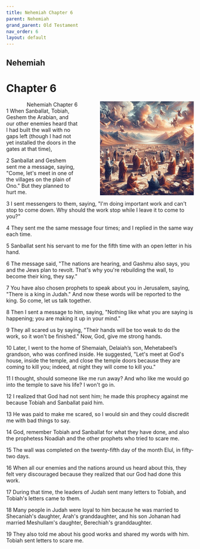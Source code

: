 ```yaml
---
title: Nehemiah Chapter 6
parent: Nehemiah
grand_parent: Old Testament
nav_order: 6
layout: default
---
```


## Nehemiah

# Chapter 6

<div style="clear: both; text-align: right;">
    <div style="max-width: 50%; height: auto; float: right; margin: 0 0 10px 10px; padding-left: 10%;">
        <img src="/assets/Image/Nehemiah/500/6.jpg" alt="Nehemiah Chapter 6" class="chapter-image">
    </div>
    <figcaption style="font-size: 14px; text-align: right;">Nehemiah Chapter 6</figcaption>
</div>
1 When Sanballat, Tobiah, Geshem the Arabian, and our other enemies heard that I had built the wall with no gaps left (though I had not yet installed the doors in the gates at that time),

2 Sanballat and Geshem sent me a message, saying, "Come, let's meet in one of the villages on the plain of Ono." But they planned to hurt me.

3 I sent messengers to them, saying, "I'm doing important work and can't stop to come down. Why should the work stop while I leave it to come to you?"

4 They sent me the same message four times; and I replied in the same way each time.

5 Sanballat sent his servant to me for the fifth time with an open letter in his hand.

6 The message said, "The nations are hearing, and Gashmu also says, you and the Jews plan to revolt. That's why you're rebuilding the wall, to become their king, they say."

7 You have also chosen prophets to speak about you in Jerusalem, saying, "There is a king in Judah." And now these words will be reported to the king. So come, let us talk together.

8 Then I sent a message to him, saying, "Nothing like what you are saying is happening; you are making it up in your mind."

9 They all scared us by saying, "Their hands will be too weak to do the work, so it won't be finished." Now, God, give me strong hands.

10 Later, I went to the home of Shemaiah, Delaiah’s son, Mehetabeel’s grandson, who was confined inside. He suggested, "Let's meet at God's house, inside the temple, and close the temple doors because they are coming to kill you; indeed, at night they will come to kill you."

11 I thought, should someone like me run away? And who like me would go into the temple to save his life? I won't go in.

12 I realized that God had not sent him; he made this prophecy against me because Tobiah and Sanballat paid him.

13 He was paid to make me scared, so I would sin and they could discredit me with bad things to say.

14 God, remember Tobiah and Sanballat for what they have done, and also the prophetess Noadiah and the other prophets who tried to scare me.

15 The wall was completed on the twenty-fifth day of the month Elul, in fifty-two days.

16 When all our enemies and the nations around us heard about this, they felt very discouraged because they realized that our God had done this work.

17 During that time, the leaders of Judah sent many letters to Tobiah, and Tobiah's letters came to them.

18 Many people in Judah were loyal to him because he was married to Shecaniah's daughter, Arah's granddaughter, and his son Johanan had married Meshullam's daughter, Berechiah's granddaughter.

19 They also told me about his good works and shared my words with him. Tobiah sent letters to scare me.


